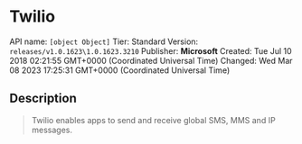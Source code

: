 # Twilio
API name: `[object Object]`
Tier: Standard
Version: `releases/v1.0.1623\1.0.1623.3210`
Publisher: **Microsoft**
Created: Tue Jul 10 2018 02:21:55 GMT+0000 (Coordinated Universal Time)
Changed: Wed Mar 08 2023 17:25:31 GMT+0000 (Coordinated Universal Time)

## Description
> Twilio enables apps to send and receive global SMS, MMS and IP messages.
